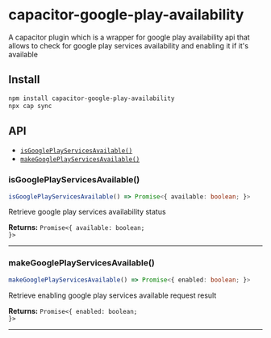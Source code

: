 # capacitor-google-play-availability

A capacitor plugin which is a wrapper for google play availability api that allows to check for google play services availability and enabling it if it's available

## Install

```bash
npm install capacitor-google-play-availability
npx cap sync
```

## API

<docgen-index>

* [`isGooglePlayServicesAvailable()`](#isgoogleplayservicesavailable)
* [`makeGooglePlayServicesAvailable()`](#makegoogleplayservicesavailable)

</docgen-index>

<docgen-api>
<!--Update the source file JSDoc comments and rerun docgen to update the docs below-->

### isGooglePlayServicesAvailable()

```typescript
isGooglePlayServicesAvailable() => Promise<{ available: boolean; }>
```

Retrieve google play services availability status

**Returns:** <code>Promise&lt;{ available: boolean; }&gt;</code>

--------------------


### makeGooglePlayServicesAvailable()

```typescript
makeGooglePlayServicesAvailable() => Promise<{ enabled: boolean; }>
```

Retrieve enabling google play services available request result

**Returns:** <code>Promise&lt;{ enabled: boolean; }&gt;</code>

--------------------

</docgen-api>
